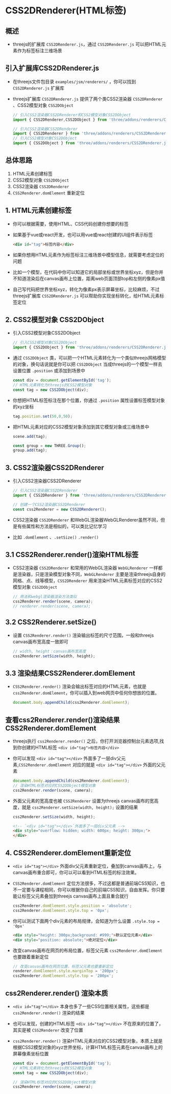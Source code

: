 # CSS2DRenderer(HTML标签)

## 概述

+ threejs的扩展库 `CSS2DRenderer.js`，通过 `CSS2DRenderer.js` 可以把HTML元素作为标签标注三维场景

## 引入扩展库CSS2DRenderer.js

+ 在threejs文件包目录 `examples/jsm/renderers/` ，你可以找到 `CSS2DRenderer.js` 扩展库

+ threejs扩展库 `CSS2DRenderer.js` 提供了两个类CSS2渲染器 `CSS2DRenderer` 、CSS2模型对象 `CSS2DObject`

  ```js
  // 引入CSS2渲染器CSS2DRenderer和CSS2模型对象CSS2DObject
  import { CSS2DRenderer,CSS2DObject } from 'three/addons/renderers/CSS2DRenderer.js';
  ```

  ```js
  // 引入CSS2渲染器CSS2DRenderer
  import { CSS2DRenderer } from 'three/addons/renderers/CSS2DRenderer.js';
  // 引入CSS2模型对象CSS2DObject
  import { CSS2DObject } from 'three/addons/renderers/CSS2DRenderer.js';
  ```

## 总体思路

1. HTML元素创建标签
2. CSS2模型对象 `CSS2DObject`
3. CSS2渲染器 `CSS2DRenderer`
4. `CSS2Renderer.domElement` 重新定位

## 1. HTML元素创建标签

+ 你可以根据需要，使用HTML、CSS代码创建你想要的标签
+ 如果基于vue或react开发，也可以用vue或react创建的UI组件表示标签

  ```html
  <div id="tag">标签内容</div>
  ```

+ 如果你想用HTML元素作为标签标注三维场景中模型信息，就需要考虑定位的问题
+ 比如一个模型，在代码中你可以知道它的局部坐标或世界坐标xyz，但是你并不知道渲染后在canvas画布上位置，距离web页面顶部top和左侧的像素px值

+ 自己写代码把世界坐标xyz，转化为像素px表示屏幕坐标，比较麻烦，不过threejs扩展库 `CSS2DRenderer.js` 可以帮助你实现坐标转化，给HTML元素标签定位

## 2. CSS2模型对象 CSS2DObject

+ 引入CSS2模型对象CSS2DObject

  ```js
  // 引入CSS2模型对象CSS2DObject
  import { CSS2DObject } from 'three/addons/renderers/CSS2DRenderer.js';
  ```

+ 通过 `CSS2DObject` 类，可以把一个HTML元素转化为一个类似threejs网格模型的对象，换句话说就是你可以把 `CSS2DObject` 当成threejs的一个模型一样去设置位置 `.position` 或添加到场景中

  ```js
  const div = document.getElementById('tag');
  // HTML元素转化为threejs的CSS2模型对象
  const tag = new CSS2DObject(div);
  ```

+ 你想把HTML标签标注在那个位置，你通过 `.position` 属性设置标签模型对象的xyz坐标

  ```js
  tag.position.set(50,0,50);
  ```

+ 把HTML元素对应的CSS2模型对象添加到其它模型对象或三维场景中

  ```js
  scene.add(tag);
  ```

  ```js
  const group = new THREE.Group();
  group.add(tag);
  ```

## 3. CSS2渲染器CSS2DRenderer

+ 引入CSS2渲染器CSS2DRenderer

  ```js
  // 引入CSS2渲染器CSS2DRenderer
  import { CSS2DRenderer } from 'three/addons/renderers/CSS2DRenderer.js';
  ```

  ```js
  // 创建一个CSS2渲染器CSS2DRenderer
  const css2Renderer = new CSS2DRenderer();
  ```

+ CSS2渲染器 `CSS2DRenderer` 和WebGL渲染器WebGLRenderer虽然不同，但是有些属性和方法是相似的，可以类比记忆学习
+ 比如 `.domElement` 、`.setSize()` `.render()`

## 3.1 CSS2Renderer.render()渲染HTML标签

+ CSS2渲染器 `CSS2DRenderer` 和常用的WebGL渲染器 `WebGLRenderer` 一样都是渲染器，只是渲染模型对象不同，`WebGLRenderer` 主要是渲染threejs自身的网格、点、线等模型，`CSS2DRenderer` 用来渲染HTML元素标签对应的CSS2模型对象 `CSS2DObject`

  ```js
  // 用法和webgl渲染器渲染方法类似
  css2Renderer.render(scene, camera);
  // renderer.render(scene, camera);
  ```

## 3.2 CSS2Renderer.setSize()

+ 设置 `CSS2Renderer.render()` 渲染输出标签的尺寸范围，一般和threejs canvas画布宽高度一致即可

  ```js
  // width, height：canvas画布宽高度
  css2Renderer.setSize(width, height);
  ```

## 3.3 渲染结果CSS2Renderer.domElement

+ `CSS2Renderer.render()` 渲染会输出标签对应的HTML元素，也就是 `css2Renderer.domElement`，你可以插入到web网页中任何你想放的位置。

  ```js
  document.body.appendChild(css2Renderer.domElement);
  ```

## 查看css2Renderer.render()渲染结果CSS2Renderer.domElement

+ threejs执行 `css2Renderer.render()` 之后，你打开浏览器控制台元素选项,找到你创建的HTML标签 `<div id="tag">标签内容</div>`
+ 你可以发现 `<div id="tag"></div>` 外面多了一层div父元素,`CSS2Renderer.domElement` 对应的就是 `<div id="tag"></div>` 外面的父元素

  ```js
  document.body.appendChild(css2Renderer.domElement);
  // 渲染HTML标签对应的CSS2DObject模型对象
  css2Renderer.render(scene, camera);
  ```

+ 外面父元素的宽高度也被 `CSS2Renderer` 设置为threejs canvas画布的宽高度，就是 `css2Renderer.setSize(width, height);` 设置的结果

  ```js
  css2Renderer.setSize(width, height);
  ```

  ```html
  <!-- `<div id="tag"></div>`外面多了一层div父元素 -->
  <div style="overflow: hidden; width: 600px; height: 300px;">
  </div>
  ```

## 4. CSS2Renderer.domElement重新定位

+ `<div id="tag"></div>` 外面div父元素重新定位，叠加到canvas画布上，与canvas画布重合即可，你可以可以看到HTML标签的标注效果。

+ `CSS2Renderer.domElement` 定位方法很多，不过这都是普通前端CSS知识，也不一定要与课程相同，你可以根据你自己的前端CSS知识，自由发挥。你只要能让标签父元素叠加到threejs canvas画布上面且重合就行

  ```js
  css2Renderer.domElement.style.position = 'absolute';
  css2Renderer.domElement.style.top = '0px';
  ```

+ 你可以测试下面两个div元素的布局规律，会知道为什么设置 `.style.top = '0px'`

  ```html
  <div style="height: 300px;background: #999;">默认定位元素</div>
  <div style="position: absolute;">绝对定位</div>
  ```

+ 改变canvas画布在网页的布局位置，标签父元素 `css2Renderer.domElement` 也要跟着重新定位

  ```js
  // 改变canvas画布在网页位置，标签父元素也要重新定位
  renderer.domElement.style.marginTop = '200px';
  css2Renderer.domElement.style.top = '200px';
  ```

## css2Renderer.render() 渲染本质

+ `<div id="tag"></div>` 本身也多了一些CSS位置相关属性，这些都是 `css2Renderer.render()` 渲染的结果
+ 也可以发现，创建的HTML标签 `<div id="tag"></div>` 不在原来的位置了，其实是被 `CSS2Renderer` 改变了位置

+ `css2Renderer.render()` 渲染HTML元素对应的CSS2模型对象，本质上就是根据CSS2模型对象的xyz世界坐标，计算HTML标签元素在canvas画布上的屏幕像素坐标位置

  ```js
  const div = document.getElementById('tag');
  // HTML元素转化为threejs的CSS2模型对象
  const tag = new CSS2DObject(div);
  ```

  ```js
  // 渲染HTML标签对应的CSS2DObject模型对象
  css2Renderer.render(scene, camera);
  ```
